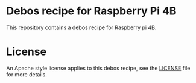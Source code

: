 # Debos recipe for Raspberry Pi 4B

This repository contains a debos recipe for Raspberry pi 4B.

# License

An Apache style license applies to this debos recipe, see the [LICENSE](LICENSE)
file for more details.
